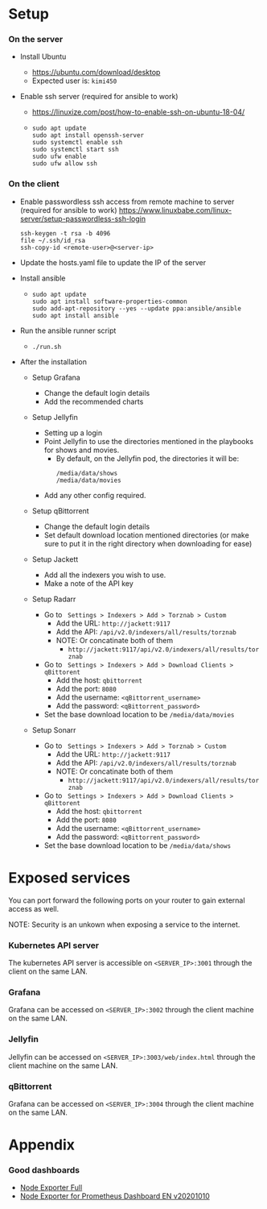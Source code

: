 # Setup
### On the server

- Install Ubuntu
  - https://ubuntu.com/download/desktop
  - Expected user is: `kimi450`

- Enable ssh server (required for ansible to work)
  - https://linuxize.com/post/how-to-enable-ssh-on-ubuntu-18-04/
  -  ```
     sudo apt update
     sudo apt install openssh-server
     sudo systemctl enable ssh
     sudo systemctl start ssh
     sudo ufw enable
     sudo ufw allow ssh
     ```

### On the client

- Enable passwordless ssh access from remote machine to server (required for ansible to work)
    https://www.linuxbabe.com/linux-server/setup-passwordless-ssh-login
    ```
    ssh-keygen -t rsa -b 4096
    file ~/.ssh/id_rsa
    ssh-copy-id <remote-user>@<server-ip>
    ```

- Update the hosts.yaml file to update the IP of the server

- Install ansible
  - ```
    sudo apt update
    sudo apt install software-properties-common
    sudo add-apt-repository --yes --update ppa:ansible/ansible
    sudo apt install ansible
    ```

- Run the ansible runner script
  - `./run.sh`

- After the installation

  - Setup Grafana 
    - Change the default login details 
    - Add the recommended charts

  - Setup Jellyfin
    - Setting up a login 
    - Point Jellyfin to use the directories mentioned in the playbooks for shows and movies.
      - By default, on the Jellyfin pod, the directories it will be:
        ```
        /media/data/shows
        /media/data/movies
        ```
    - Add any other config required.

  - Setup qBittorrent
    - Change the default login details 
    - Set default download location mentioned directories (or make sure to put it in the right directory when downloading for ease)

  - Setup Jackett
    - Add all the indexers you wish to use.
    - Make a note of the API key

  - Setup Radarr
    - Go to `` Settings > Indexers > Add > Torznab > Custom``
      - Add the URL: ``http://jackett:9117``
      - Add the API: ``/api/v2.0/indexers/all/results/torznab``
      - NOTE: Or concatinate both of them
        - ``http://jackett:9117/api/v2.0/indexers/all/results/torznab``
    - Go to `` Settings > Indexers > Add > Download Clients > qBittorent``
      - Add the host: ``qbittorrent``
      - Add the port: ``8080``
      - Add the username: ``<qBittorrent_username>``
      - Add the password: ``<qBittorrent_password>``
    - Set the base download location to be ``/media/data/movies``

  - Setup Sonarr
    - Go to `` Settings > Indexers > Add > Torznab > Custom``
      - Add the URL: ``http://jackett:9117``
      - Add the API: ``/api/v2.0/indexers/all/results/torznab``
      - NOTE: Or concatinate both of them
        - ``http://jackett:9117/api/v2.0/indexers/all/results/torznab``
    - Go to `` Settings > Indexers > Add > Download Clients > qBittorent``
      - Add the host: ``qbittorrent``
      - Add the port: ``8080``
      - Add the username: ``<qBittorrent_username>``
      - Add the password: ``<qBittorrent_password>``
    - Set the base download location to be ``/media/data/shows``

# Exposed services
You can port forward the following ports on your router to gain external access as well.

NOTE: Security is an unkown when exposing a service to the internet.

### Kubernetes API server
The kubernetes API server is accessible on `<SERVER_IP>:3001` through the client on the same LAN.

### Grafana
Grafana can be accessed on `<SERVER_IP>:3002` through the client machine on the same LAN.

### Jellyfin
Jellyfin can be accessed on `<SERVER_IP>:3003/web/index.html` through the client machine on the same LAN.

### qBittorrent

Grafana can be accessed on `<SERVER_IP>:3004` through the client machine on the same LAN.

# Appendix

### Good dashboards
- [Node Exporter Full](https://grafana.com/grafana/dashboards/1860)
- [Node Exporter for Prometheus Dashboard EN v20201010](https://grafana.com/grafana/dashboards/11074)
